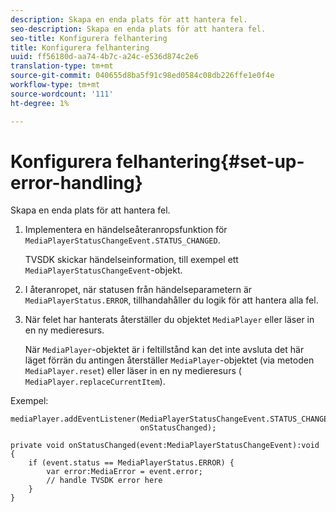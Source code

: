 ```yaml
---
description: Skapa en enda plats för att hantera fel.
seo-description: Skapa en enda plats för att hantera fel.
seo-title: Konfigurera felhantering
title: Konfigurera felhantering
uuid: ff56180d-aa74-4b7c-a24c-e536d874c2e6
translation-type: tm+mt
source-git-commit: 040655d8ba5f91c98ed0584c08db226ffe1e0f4e
workflow-type: tm+mt
source-wordcount: '111'
ht-degree: 1%

---
```



# Konfigurera felhantering{#set-up-error-handling}

Skapa en enda plats för att hantera fel.

1. Implementera en händelseåteranropsfunktion för `MediaPlayerStatusChangeEvent.STATUS_CHANGED`.

   TVSDK skickar händelseinformation, till exempel ett `MediaPlayerStatusChangeEvent`-objekt.
1. I återanropet, när statusen från händelseparametern är `MediaPlayerStatus.ERROR`, tillhandahåller du logik för att hantera alla fel.
1. När felet har hanterats återställer du objektet `MediaPlayer` eller läser in en ny medieresurs.

   När `MediaPlayer`-objektet är i feltillstånd kan det inte avsluta det här läget förrän du antingen återställer `MediaPlayer`-objektet (via metoden `MediaPlayer.reset`) eller läser in en ny medieresurs ( `MediaPlayer.replaceCurrentItem`).

<!--<a id="example_49FF225E92EA494AA06B2E5F26101F4C"></a>-->

Exempel:

```
mediaPlayer.addEventListener(MediaPlayerStatusChangeEvent.STATUS_CHANGED,  
                             onStatusChanged); 
 
private void onStatusChanged(event:MediaPlayerStatusChangeEvent):void { 
    if (event.status == MediaPlayerStatus.ERROR) { 
        var error:MediaError = event.error; 
        // handle TVSDK error here 
    } 
} 
```

